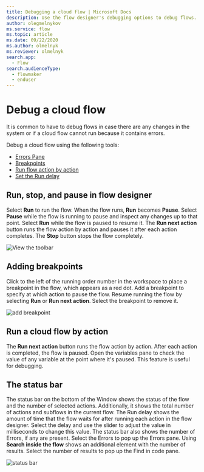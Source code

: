```yaml
---
title: Debugging a cloud flow | Microsoft Docs
description: Use the flow designer's debugging options to debug flows.
author: olegmelnykov
ms.service: flow
ms.topic: article
ms.date: 09/22/2020
ms.author: olmelnyk
ms.reviewer: olmelnyk
search.app: 
  - Flow
search.audienceType: 
  - flowmaker
  - enduser
---
```


# Debug a cloud flow



It is common to have to debug flows in case there are any changes in the system or if a cloud flow cannot run because it contains errors. 
<!--note from editor: It would be good to link to the topics about these things. -->

Debug a cloud flow using the following tools:
* [Errors Pane](errors.md)
* [Breakpoints](#adding-breakpoints)
* [Run flow action by action](#run-a-cloud-flow-by-action)
* [Set the Run delay](#the-status-bar)

## Run, stop, and pause in flow designer

Select **Run** to run the flow. When the flow runs, **Run** becomes **Pause**. Select **Pause** while the flow is running to pause and inspect any changes up to that point. Select **Run** while the flow is paused to resume it. The **Run next action** button runs the flow action by action and pauses it after each action completes. The **Stop** button stops the flow completely.

![View the toolbar](\media\run-stop-pause\toolbar.png)

## Adding breakpoints

Click to the left of the running order number in the workspace to place a breakpoint in the flow, which appears as a red dot. Add a breakpoint to specify at which action to pause the flow. Resume running the flow by selecting **Run** or **Run next action**. Select the breakpoint to remove it.

![add breakpoint](\media\adding-breakpoints\add-breakpoint.png)

## Run a cloud flow by action

The **Run next action** button runs the flow action by action. After each action is completed, the flow is paused. Open the variables pane to check the value of any variable at the point where it's paused. This feature is useful for debugging.

## The status bar

The status bar on the bottom of the Window shows the status of the flow and the number of selected actions. Additionally, it shows the total number of actions and subflows in the current flow. The Run delay shows the amount of time that the flow waits for after running each action in the flow designer. Select the delay and use the slider to adjust the value in milliseconds to change this value. The status bar also shows the number of Errors, if any are present. Select the Errors to pop up the Errors pane. Using **Search inside the flow** shows an additional element with the number of results. Select the number of results to pop up the Find in code pane.

![status bar](\media\status-bar\status-bar.png)